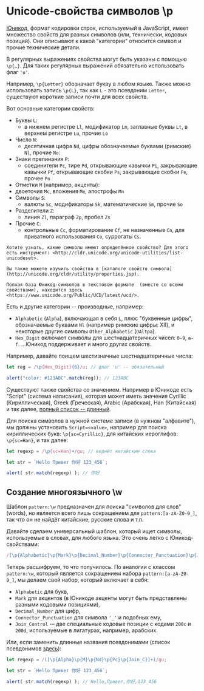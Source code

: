 
# Unicode-свойства символов \p

[Юникод](https://ru.wikipedia.org/wiki/Юникод), формат кодировки строк, используемый в JavaScript, имеет множество свойств для разных символов (или, технически, кодовых позиций). Они описывают к какой "категории" относится символ и прочие технические детали.

В регулярных выражениях свойства могут быть указаны с помощью `\p{…}`. Для таких регулярных выражений обязательно использовать флаг `'u'`.

Например, `\p{Letter}` обозначает букву в любом языке. Также можно использовать запись `\p{L}`, так как `L` - это псевдоним `Letter`, существуют короткие записи почти для всех свойств.

Вот основные категории свойств:

- Буквы `L`:
  - в нижнем регистре `Ll`, модификатор `Lm`, заглавные буквы `Lt`, в верхнем регистре `Lu`, прочие `Lo`
- Число `N`:
  - десятичная цифра `Nd`,  цифры обозначаемые буквами (римские) `Nl`, прочие `No`:
- Знаки препинания `P`:
  - соединители `Pc`, тире `Pd`, открывающие кавычки `Pi`, закрывающие кавычки `Pf`, открывающие скобки `Ps`, закрывающие скобки `Pe`, прочее `Po`
-  Отметки `M` (например, акценты):
  - двоеточия `Mc`, вложения `Me`, апострофы `Mn`
- Символы `S`:
  - валюты `Sc`, модификаторы `Sk`, математические `Sm`, прочие `So`
- Разделители `Z`:
  - линия `Zl`, параграф `Zp`, пробел `Zs`
- Прочие `C`:
  - контрольные `Cc`, форматирование `Cf`, не назначенные `Cn`, для приватного использования `Co`, суррогаты `Cs`.

```smart header="Дополнительная информация"
Хотите узнать, какие символы имеют определённое свойство? Для этого есть инструмент: <http://cldr.unicode.org/unicode-utilities/list-unicodeset>.

Вы также можете изучить свойства в [каталоге свойств символа](http://unicode.org/cldr/utility/properties.jsp).

Полная база Юникод-символов в текстовом формате  (вместе со всеми свойствами), находится здесь <https://www.unicode.org/Public/UCD/latest/ucd/>.
```

Есть и другие категории -- производные, например:
- `Alphabetic` (`Alpha`), включающая в себя `L`, плюс "буквенные цифры", обозначаемые буквами `Nl` (например римские цифры: Ⅻ), и некоторые другие символы `Other_Alphabetic` (`OAltpa`).
- `Hex_Digit` включает символы для шестнадцатеричных чисел: `0-9`, `a-f`.
...Юникод поддерживает и много других свойств.

Например, давайте поищем шестизначные шестнадцатеричные числа:

```js run
let reg = /\p{Hex_Digit}{6}/u; // флаг 'u' -- обязательный

alert("color: #123ABC".match(reg)); // 123ABC
```

Существуют также свойства со значением. Например в Юникоде есть "Script" (система написания), которая может иметь значения Cyrillic (Кириллическая), Greek (Греческая), Arabic (Арабская), Han (Китайская) и так далее, [полный список -- длинный]("https://en.wikipedia.org/wiki/Script_(Unicode)").

Для поиска символов в нужной системе записи (в нужном "алфавите"), мы должны установить `Script=<value>`, например для поиска кириллических букв: `\p{sc=Cyrillic}`, для китайских иероглифов: `\p{sc=Han}`, и так далее:

```js run
let regexp = /\p{sc=Han}+/gu; // вернёт китайские слова

let str = `Hello Привет 你好 123_456`;

alert( str.match(regexp) ); // 你好
```

## Создание многоязычного \w

Шаблон `pattern:\w` предназначен для поиска "символов для слов" (words), но является всего лишь сокращением для `pattern:[a-zA-Z0-9_]`, так что он не найдёт китайские, русские слова и т.п.

Давайте сделаем универсальный шаблон, который ищет символы, используемые в словах, для любого языка. Это очень легко с Юникод-свойствами:

```js
/[\p{Alphabetic}\p{Mark}\p{Decimal_Number}\p{Connector_Punctuation}\p{Join_Control}]/u
```

Теперь расшифруем, то что получилось. По аналогии с классом `pattern:\w`, который является сокращением набора `pattern:[a-zA-Z0-9_]`, мы делаем свой набор, который включает в себя:

- `Alphabetic` для букв,
- `Mark` для акцентов (в Юникоде акценты могут быть представлены разными кодовыми позициями),
- `Decimal_Number` для цифр,
- `Connector_Punctuation` для символа `'_'` и подобных ему,
- `Join_Control` -– две специальные кодовые позиции с кодами `200c` и `200d`, используемые в лигатурах, например, арабских.

Или, если заменить длинные названия псевдонимами (список псевдонимов [здесь](https://www.unicode.org/Public/UCD/latest/ucd/PropertyValueAliases.txt)):

```js run
let regexp = /([\p{Alpha}\p{M}\p{Nd}\p{Pc}\p{Join_C}]+)/gu;

let str = `Hello Привет 你好 123_456`;

alert( str.match(regexp) ); // Hello,Привет,你好,123_456
```
